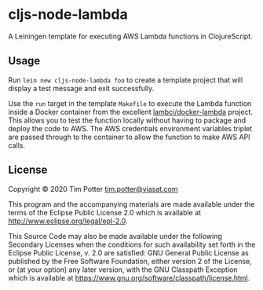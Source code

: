 # cljs-node-lambda

A Leiningen template for executing AWS Lambda functions in ClojureScript.

## Usage

Run `lein new cljs-node-lambda foo` to create a template project that
will display a test message and exit successfully.

Use the `run` target in the template `Makefile` to execute the Lambda
function inside a Docker container from the excellent
[lambci/docker-lambda](https://github.com/lambci/docker-lambda)
project. This allows you to test the function locally without having
to package and deploy the code to AWS. The AWS credentials environment
variables triplet are passed through to the container to allow the
function to make AWS API calls.

## License

Copyright © 2020 Tim Potter <tim.potter@viasat.com>

This program and the accompanying materials are made available under the
terms of the Eclipse Public License 2.0 which is available at
http://www.eclipse.org/legal/epl-2.0.

This Source Code may also be made available under the following Secondary
Licenses when the conditions for such availability set forth in the Eclipse
Public License, v. 2.0 are satisfied: GNU General Public License as published by
the Free Software Foundation, either version 2 of the License, or (at your
option) any later version, with the GNU Classpath Exception which is available
at https://www.gnu.org/software/classpath/license.html.
